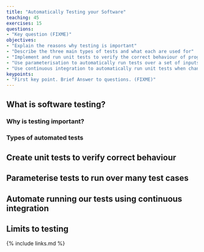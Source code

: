 ```yaml
---
title: "Automatically Testing your Software"
teaching: 45
exercises: 15
questions:
- "Key question (FIXME)"
objectives:
- "Explain the reasons why testing is important"
- "Describe the three main types of tests and what each are used for"
- "Implement and run unit tests to verify the correct behaviour of program functions"
- "Use parameterisation to automatically run tests over a set of inputs"
- "Use continuous integration to automatically run unit tests when changes are committed to a version control repository"
keypoints:
- "First key point. Brief Answer to questions. (FIXME)"
---
```


## What is software testing?

### Why is testing important?

### Types of automated tests


## Create unit tests to verify correct behaviour


## Parameterise tests to run over many test cases


## Automate running our tests using continuous integration


## Limits to testing


{% include links.md %}
